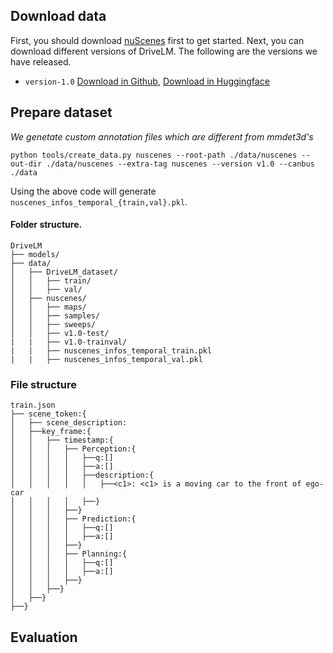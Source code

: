## Download data
First, you should download [nuScenes](https://www.nuscenes.org/) first to get started. Next, you can download different versions of DriveLM. The following are the versions we have released.


- `version-1.0` [Download in Github](https://github.com/OpenDriveLab/DriveLM), [Download in Huggingface](https://huggingface.co/datasets/OpenDrive/DriveLM)
## Prepare dataset
*We genetate custom annotation files which are different from mmdet3d's*
```
python tools/create_data.py nuscenes --root-path ./data/nuscenes --out-dir ./data/nuscenes --extra-tag nuscenes --version v1.0 --canbus ./data
```

Using the above code will generate `nuscenes_infos_temporal_{train,val}.pkl`.

#### Folder structure.
```
DriveLM
├── models/
├── data/
│   ├── DriveLM_dataset/
│   │   ├── train/
│   │   ├── val/
│   ├── nuscenes/
│   │   ├── maps/
│   │   ├── samples/
│   │   ├── sweeps/
│   │   ├── v1.0-test/
|   |   ├── v1.0-trainval/
|   |   ├── nuscenes_infos_temporal_train.pkl
|   |   ├── nuscenes_infos_temporal_val.pkl
```


### File structure
```
train.json
├── scene_token:{
│   ├── scene_description:
│   ├──key_frame:{
│   │   ├── timestamp:{
│   │   │   ├── Perception:{
│   │   │   │   ├──q:[]
│   │   │   │   ├──a:[]
│   │   │   │   ├──description:{
│   │   │   │   │   ├──<c1>: <c1> is a moving car to the front of ego-car
│   │   │   │   ├──}
│   │   │   ├──}
│   │   │   ├── Prediction:{
│   │   │   │   ├──q:[]
│   │   │   │   ├──a:[]
│   │   │   ├──}
│   │   │   ├── Planning:{
│   │   │   │   ├──q:[]
│   │   │   │   ├──a:[]
│   │   │   ├──}
│   │   ├──}
│   ├──}
├──}
```

## Evaluation
